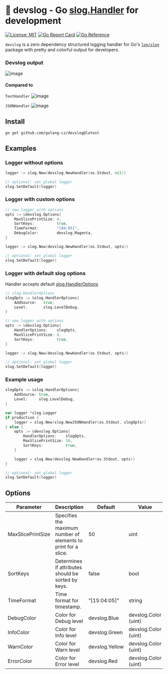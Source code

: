 # 🧻 devslog - Go [slog.Handler](https://pkg.go.dev/log/slog#Handler) for development
 [![License: MIT](https://img.shields.io/badge/License-MIT-yellow.svg)](https://github.com/golang-cz/devslog/blob/master/LICENSE)
 [![Go Report Card](https://goreportcard.com/badge/github.com/golang-cz/devslog)](https://goreportcard.com/report/github.com/golang-cz/devslog)
 [![Go Reference](https://pkg.go.dev/badge/github.com/golang-cz/devslog.svg)](https://pkg.go.dev/github.com/golang-cz/devslog)

`devslog` is a zero dependency structured logging handler for Go's [`log/slog`](https://pkg.go.dev/log/slog) package with pretty and colorful output for developers.

### Devslog output
![image](https://github.com/golang-cz/devslog/assets/17728576/cfdc1634-16fe-4dd0-a643-21bf519cd4fe)

#### Compared to
`TextHandler`
![image](https://github.com/golang-cz/devslog/assets/17728576/49aab1c0-93ba-409d-8637-a96eeeaaf0e1)

`JSONHandler`
![image](https://github.com/golang-cz/devslog/assets/17728576/775af693-2f96-47e8-9190-5ead77b41a27)

## Install
```
go get github.com/golang-cz/devslog@latest
```

## Examples
### Logger without options
```go
logger := slog.New(devslog.NewHandler(os.Stdout, nil))

// optional: set global logger
slog.SetDefault(logger)
```

### Logger with custom options
```go
// new logger with options
opts := &devslog.Options{
	MaxSlicePrintSize: 4,
	SortKeys:          true,
	TimeFormat:        "[04:05]",
	DebugColor:        devslog.Magenta,
}

logger := slog.New(devslog.NewHandler(os.Stdout, opts))

// optional: set global logger
slog.SetDefault(logger)
```

### Logger with default slog options
Handler accepts default [slog.HandlerOptions](https://pkg.go.dev/golang.org/x/exp/slog#HandlerOptions)
```go
// slog.HandlerOptions
slogOpts := &slog.HandlerOptions{
	AddSource:   true,
	Level:       slog.LevelDebug,
}

// new logger with options
opts := &devslog.Options{
	HandlerOptions:    slogOpts,
	MaxSlicePrintSize: 4,
	SortKeys:          true,
}

logger := slog.New(devslog.NewHandler(os.Stdout, opts))

// optional: set global logger
slog.SetDefault(logger)
```

### Example usage
```go
slogOpts := &slog.HandlerOptions{
	AddSource: true,
	Level:     slog.LevelDebug,
}

var logger *slog.Logger
if production {
	logger = slog.New(slog.NewJSONHandler(os.Stdout, slogOpts))
} else {
	opts := &devslog.Options{
		HandlerOptions:    slogOpts,
		MaxSlicePrintSize: 10,
		SortKeys:          true,
	}

	logger = slog.New(devslog.NewHandler(os.Stdout, opts))
}

// optional: set global logger
slog.SetDefault(logger)
```

## Options
| Parameter         | Description                                                    | Default        | Value                |
|-------------------|----------------------------------------------------------------|----------------|----------------------|
| MaxSlicePrintSize | Specifies the maximum number of elements to print for a slice. | 50             | uint                 |
| SortKeys          | Determines if attributes should be sorted by keys.             | false          | bool                 |
| TimeFormat        | Time format for timestamp.                                     | "[15:04:05]"   | string               |
| DebugColor        | Color for Debug level                                          | devslog.Blue   | devslog.Color (uint) |
| InfoColor         | Color for Info level                                           | devslog.Green  | devslog.Color (uint) |
| WarnColor         | Color for Warn level                                           | devslog.Yellow | devslog.Color (uint) |
| ErrorColor        | Color for Error level                                          | devslog.Red    | devslog.Color (uint) |
